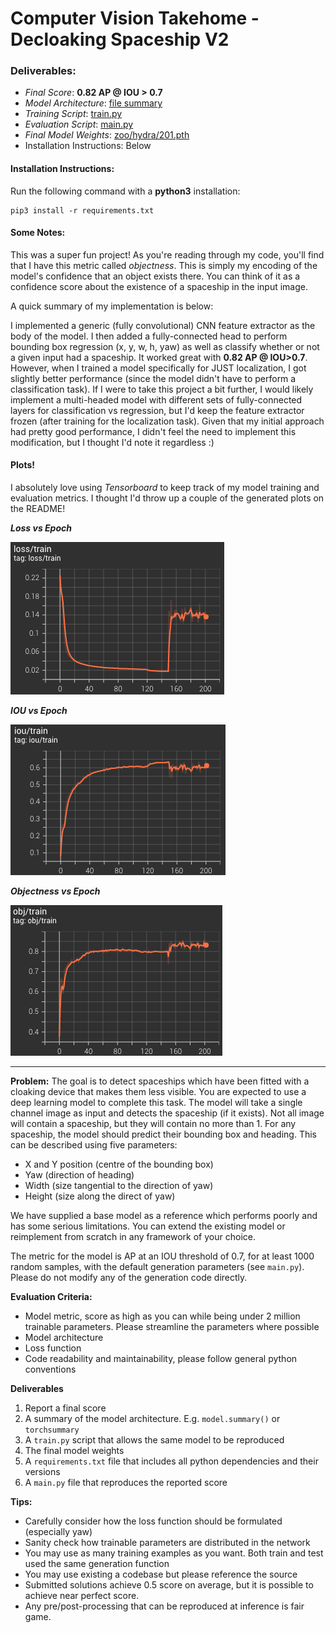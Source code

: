 
# Computer Vision Takehome - Decloaking Spaceship V2

### Deliverables:
  * _Final Score_: **0.82 AP @ IOU > 0.7**
  * _Model Architecture_: [file summary](architecture.txt)
  * _Training Script_: [train.py](train.py)
  * _Evaluation Script_: [main.py](main.py)
  * _Final Model Weights_: [zoo/hydra/201.pth](zoo/hydra/201.pth)
  * Installation Instructions: Below

#### Installation Instructions:
Run the following command with a **python3** installation:

    pip3 install -r requirements.txt

#### Some Notes:
This was a super fun project! As you're reading through my code, you'll find that I have this metric called _objectness_. This is simply my encoding of the model's confidence that an object exists there. You can think of it as a confidence score about the existence of a spaceship in the input image.

A quick summary of my implementation is below:

I implemented a generic (fully convolutional) CNN feature extractor as the body of the model. I then added a fully-connected head to perform bounding box regression (x, y, w, h, yaw) as well as classify whether or not a given input had a spaceship. It worked great with **0.82 AP @ IOU>0.7**. However, when I trained a model specifically for JUST localization, I got slightly better performance (since the model didn't have to perform a classification task). If I were to take this project a bit further, I would likely implement a multi-headed model with different sets of fully-connected layers for classification vs regression, but I'd keep the feature extractor frozen (after training for the localization task). Given that my initial approach had pretty good performance, I didn't feel the need to implement this modification, but I thought I'd note it regardless :)

#### Plots!
I absolutely love using _Tensorboard_ to keep track of my model training and evaluation metrics. I thought I'd throw up a couple of the generated plots on the README!

_**Loss vs Epoch**_

![Loss vs Epoch](assets/loss.png)

_**IOU vs Epoch**_

![IOU vs Epoch](assets/iou.png)

_**Objectness vs Epoch**_

![Objectness vs Epoch](assets/objectness.png)



-----------------------------------------------------------

**Problem:**
The goal is to detect spaceships which have been fitted with a cloaking device that makes them less visible. You are expected to use a deep learning model to complete this task. The model will take a single channel image as input and detects the spaceship (if it exists). Not all image will contain a spaceship, but they will contain no more than 1. For any spaceship, the model should predict their bounding box and heading. This can be described using five parameters:

* X and Y position (centre of the bounding box)
* Yaw (direction of heading)
* Width (size tangential to the direction of yaw)
* Height (size along the direct of yaw)

We have supplied a base model as a reference which performs poorly and has some serious limitations. You can extend the existing model or reimplement from scratch in any framework of your choice.

The metric for the model is AP at an IOU threshold of 0.7, for at least 1000 random samples, with the default generation parameters (see `main.py`). Please do not modify any of the generation code directly.

**Evaluation Criteria:**
* Model metric, score as high as you can while being under 2 million trainable parameters. Please streamline the parameters where possible
* Model architecture
* Loss function
* Code readability and maintainability, please follow general python conventions

**Deliverables**
1. Report a final score
1. A summary of the model architecture. E.g. `model.summary()` or `torchsummary`
1. A `train.py` script that allows the same model to be reproduced
1. The final model weights
1. A `requirements.txt` file that includes all python dependencies and their versions
1. A `main.py` file that reproduces the reported score


**Tips:**
* Carefully consider how the loss function should be formulated (especially yaw)
* Sanity check how trainable parameters are distributed in the network
* You may use as many training examples as you want. Both train and test used the same generation function
* You may use existing a codebase but please reference the source
* Submitted solutions achieve 0.5 score on average, but it is possible to achieve near perfect score.
* Any pre/post-processing that can be reproduced at inference is fair game.
